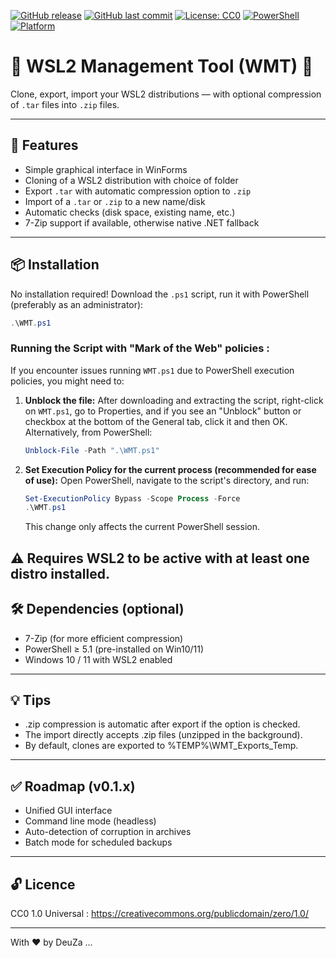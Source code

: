 
[![GitHub release](https://img.shields.io/github/v/release/DeuZa/WMT?label=release)](https://github.com/DeuZa/WMT[/releases)
[![GitHub last commit](https://img.shields.io/github/last-commit/DeuZa/wmt)](https://github.com/DeuZa/wmt/commits/main)
[![License: CC0](https://img.shields.io/badge/license-CC0_1.0-lightgrey.svg)](https://creativecommons.org/publicdomain/zero/1.0/)
[![PowerShell](https://img.shields.io/badge/PowerShell-5.1+-blue)](https://docs.microsoft.com/en-us/powershell/)
[![Platform](https://img.shields.io/badge/Platform-Windows%2010%20%2F%2011%20WSL2-green)](https://learn.microsoft.com/en-us/windows/wsl/)

# 🐧 WSL2 Management Tool (WMT) 🐧

Clone, export, import your WSL2 distributions — with optional compression of `.tar` files into `.zip` files.

---

## 🚀 Features

- Simple graphical interface in WinForms
- Cloning of a WSL2 distribution with choice of folder
- Export `.tar` with automatic compression option to `.zip`
- Import of a `.tar` or `.zip` to a new name/disk
- Automatic checks (disk space, existing name, etc.)
- 7-Zip support if available, otherwise native .NET fallback

---

## 📦 Installation

No installation required! Download the `.ps1` script, run it with PowerShell (preferably as an administrator):

```powershell
.\WMT.ps1
```

### Running the Script with "Mark of the Web" policies :

If you encounter issues running `WMT.ps1` due to PowerShell execution policies, you might need to:

1.  **Unblock the file:**
    After downloading and extracting the script, right-click on `WMT.ps1`, go to Properties, and if you see an "Unblock" button or checkbox at the bottom of the General tab, click it and then OK.
    Alternatively, from PowerShell:
    ```powershell
    Unblock-File -Path ".\WMT.ps1"
    ```

2.  **Set Execution Policy for the current process (recommended for ease of use):**
    Open PowerShell, navigate to the script's directory, and run:
    ```powershell
    Set-ExecutionPolicy Bypass -Scope Process -Force
    .\WMT.ps1
    ```
    This change only affects the current PowerShell session.

## ⚠️  Requires WSL2 to be active with at least one distro installed.

## 🛠️ Dependencies (optional)

- 7-Zip (for more efficient compression)
- PowerShell ≥ 5.1 (pre-installed on Win10/11)
- Windows 10 / 11 with WSL2 enabled

---

## 💡 Tips

- .zip compression is automatic after export if the option is checked.
- The import directly accepts .zip files (unzipped in the background).
- By default, clones are exported to %TEMP%\WMT_Exports_Temp.

---

## ✅ Roadmap (v0.1.x)

-  Unified GUI interface
-  Command line mode (headless)
-  Auto-detection of corruption in archives
-  Batch mode for scheduled backups

---

## 🔓 Licence

CC0 1.0 Universal :
https://creativecommons.org/publicdomain/zero/1.0/

---

With ❤️  by  DeuZa ...
